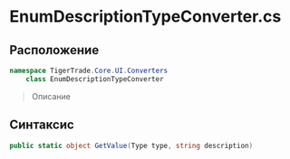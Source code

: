 
# EnumDescriptionTypeConverter.cs
## Расположение
```csharp
namespace TigerTrade.Core.UI.Converters  
    class EnumDescriptionTypeConverter
```

> Описание

## Синтаксис
```csharp
public static object GetValue(Type type, string description)
```
